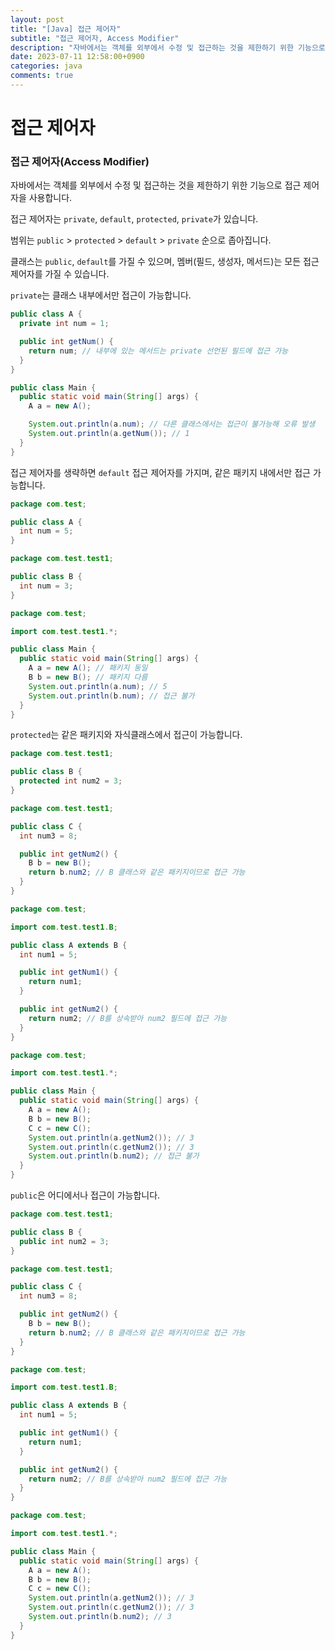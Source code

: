 ```yaml
---
layout: post
title: "[Java] 접근 제어자"
subtitle: "접근 제어자, Access Modifier"
description: "자바에서는 객체를 외부에서 수정 및 접근하는 것을 제한하기 위한 기능으로 접근 제어자을 사용합니다. 접근 제어자는 private, default, protected, private가 있습니다. 클래스는 public, default를 가질 수 있으며, 멤버(필드, 생성자, 메서드)는 모든 접근 제어자를 가질 수 있습니다."
date: 2023-07-11 12:58:00+0900
categories: java
comments: true
---
```


# 접근 제어자

### 접근 제어자(Access Modifier)

자바에서는 객체를 외부에서 수정 및 접근하는 것을 제한하기 위한 기능으로 접근 제어자을 사용합니다.

접근 제어자는 `private`, `default`, `protected`, `private`가 있습니다.

범위는 `public` > `protected` > `default` > `private` 순으로 좁아집니다.

클래스는 `public`, `default`를 가질 수 있으며, 멤버(필드, 생성자, 메서드)는 모든 접근 제어자를 가질 수 있습니다.

`private`는 클래스 내부에서만 접근이 가능합니다.

```java
public class A {
  private int num = 1;

  public int getNum() {
    return num; // 내부에 있는 메서드는 private 선언된 필드에 접근 가능
  }
}

public class Main {
  public static void main(String[] args) {
    A a = new A();

    System.out.println(a.num); // 다른 클래스에서는 접근이 불가능해 오류 발생
    System.out.println(a.getNum()); // 1
  }
}

```

접근 제어자를 생략하면 `default` 접근 제어자를 가지며, 같은 패키지 내에서만 접근 가능합니다.

```java
package com.test;

public class A {
  int num = 5;
}
```

```java
package com.test.test1;

public class B {
  int num = 3;
}
```

```java
package com.test;

import com.test.test1.*;

public class Main {
  public static void main(String[] args) {
    A a = new A(); // 패키지 동일
    B b = new B(); // 패키지 다름
    System.out.println(a.num); // 5
    System.out.println(b.num); // 접근 불가
  }
}
```

`protected`는 같은 패키지와 자식클래스에서 접근이 가능합니다.

```java
package com.test.test1;

public class B {
  protected int num2 = 3;
}
```

```java
package com.test.test1;

public class C {
  int num3 = 8;

  public int getNum2() {
    B b = new B();
    return b.num2; // B 클래스와 같은 패키지이므로 접근 가능
  }
}

```

```java
package com.test;

import com.test.test1.B;

public class A extends B {
  int num1 = 5;

  public int getNum1() {
    return num1;
  }

  public int getNum2() {
    return num2; // B를 상속받아 num2 필드에 접근 가능
  }
}
```

```java
package com.test;

import com.test.test1.*;

public class Main {
  public static void main(String[] args) {
    A a = new A();
    B b = new B();
    C c = new C();
    System.out.println(a.getNum2()); // 3
    System.out.println(c.getNum2()); // 3
    System.out.println(b.num2); // 접근 불가
  }
}
```

`public`은 어디에서나 접근이 가능합니다.

```java
package com.test.test1;

public class B {
  public int num2 = 3;
}
```

```java
package com.test.test1;

public class C {
  int num3 = 8;

  public int getNum2() {
    B b = new B();
    return b.num2; // B 클래스와 같은 패키지이므로 접근 가능
  }
}

```

```java
package com.test;

import com.test.test1.B;

public class A extends B {
  int num1 = 5;

  public int getNum1() {
    return num1;
  }

  public int getNum2() {
    return num2; // B를 상속받아 num2 필드에 접근 가능
  }
}
```

```java
package com.test;

import com.test.test1.*;

public class Main {
  public static void main(String[] args) {
    A a = new A();
    B b = new B();
    C c = new C();
    System.out.println(a.getNum2()); // 3
    System.out.println(c.getNum2()); // 3
    System.out.println(b.num2); // 3
  }
}
```
